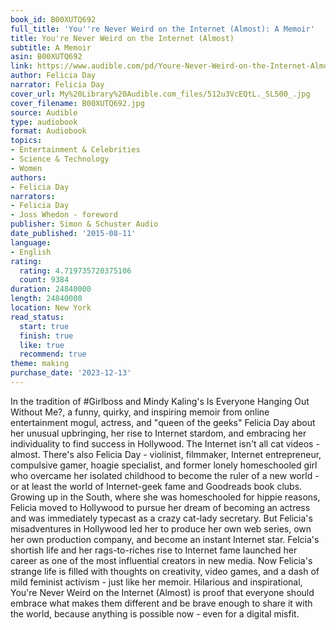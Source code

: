 ```yaml
---
book_id: B00XUTQ692
full_title: 'You''re Never Weird on the Internet (Almost): A Memoir'
title: You're Never Weird on the Internet (Almost)
subtitle: A Memoir
asin: B00XUTQ692
link: https://www.audible.com/pd/Youre-Never-Weird-on-the-Internet-Almost-Audiobook/B00XUTQ692
author: Felicia Day
narrator: Felicia Day
cover_url: My%20Library%20Audible.com_files/512u3VcEQtL._SL500_.jpg
cover_filename: B00XUTQ692.jpg
source: Audible
type: audiobook
format: Audiobook
topics:
- Entertainment & Celebrities
- Science & Technology
- Women
authors:
- Felicia Day
narrators:
- Felicia Day
- Joss Whedon - foreword
publisher: Simon & Schuster Audio
date_published: '2015-08-11'
language:
- English
rating:
  rating: 4.719735720375106
  count: 9384
duration: 24840000
length: 24840000
location: New York
read_status:
  start: true
  finish: true
  like: true
  recommend: true
theme: making
purchase_date: '2023-12-13'
---
```

In the tradition of #Girlboss and Mindy Kaling's Is Everyone Hanging Out Without Me?, a funny, quirky, and inspiring memoir from online entertainment mogul, actress, and "queen of the geeks" Felicia Day about her unusual upbringing, her rise to Internet stardom, and embracing her individuality to find success in Hollywood.
The Internet isn't all cat videos - almost.
There's also Felicia Day - violinist, filmmaker, Internet entrepreneur, compulsive gamer, hoagie specialist, and former lonely homeschooled girl who overcame her isolated childhood to become the ruler of a new world - or at least the world of Internet-geek fame and Goodreads book clubs.
Growing up in the South, where she was homeschooled for hippie reasons, Felicia moved to Hollywood to pursue her dream of becoming an actress and was immediately typecast as a crazy cat-lady secretary. But Felicia's misadventures in Hollywood led her to produce her own web series, own her own production company, and become an instant Internet star.
Felcia's shortish life and her rags-to-riches rise to Internet fame launched her career as one of the most influential creators in new media. Now Felicia's strange life is filled with thoughts on creativity, video games, and a dash of mild feminist activism - just like her memoir.
Hilarious and inspirational, You're Never Weird on the Internet (Almost) is proof that everyone should embrace what makes them different and be brave enough to share it with the world, because anything is possible now - even for a digital misfit.


